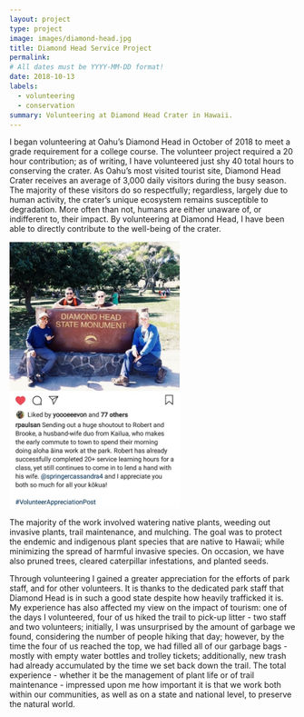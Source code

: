 ```yaml
---
layout: project
type: project
image: images/diamond-head.jpg
title: Diamond Head Service Project
permalink:
# All dates must be YYYY-MM-DD format!
date: 2018-10-13
labels:
  - volunteering
  - conservation
summary: Volunteering at Diamond Head Crater in Hawaii.
---
```


I began volunteering at Oahu’s Diamond Head in October of 2018 to meet a grade requirement for a college course.  The volunteer project required a 20 hour contribution; as of writing, I have volunteered just shy 40 total hours to conserving the crater.  As Oahu’s most visited tourist site, Diamond Head Crater receives an average of 3,000 daily visitors during the busy season.  The majority of these visitors do so respectfully; regardless, largely due to human activity, the crater’s unique ecosystem remains susceptible to degradation.  More often than not, humans are either unaware of, or indifferent to, their impact.  By volunteering at Diamond Head, I have been able to directly contribute to the well-being of the crater.  

<img class="ui centered medium image" src="/images/dhpost.jpg" width="300"> 

The majority of the work involved watering native plants, weeding out invasive plants, trail maintenance, and mulching.  The goal was to protect the endemic and indigenous plant species that are native to Hawaii; while minimizing the spread of harmful invasive species.  On occasion, we have also pruned trees, cleared caterpillar infestations, and planted seeds.

Through volunteering I gained a greater appreciation for the efforts of park staff, and for other volunteers.  It is thanks to the dedicated park staff that Diamond Head is in such a good state despite how heavily trafficked it is.  My experience has also affected my view on the impact of tourism: one of the days I volunteered, four of us hiked the trail to pick-up litter - two staff and two volunteers; initially, I was unsurprised by the amount of garbage we found, considering the number of people hiking that day; however, by the time the four of us reached the top, we had filled all of our garbage bags - mostly with empty water bottles and trolley tickets; additionally, new trash had already accumulated by the time we set back down the trail.  The total experience - whether it be the management of plant life or of trail maintenance - impressed upon me how important it is that we work both within our communities, as well as on a state and national level, to preserve the natural world.
